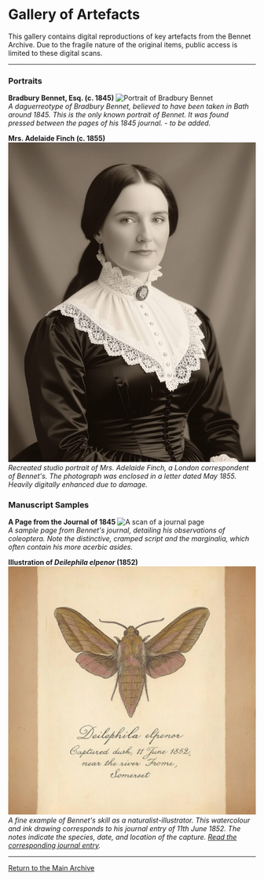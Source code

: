 # Gallery of Artefacts

This gallery contains digital reproductions of key artefacts from the Bennet Archive. Due to the fragile nature of the original items, public access is limited to these digital scans.

---

### Portraits

**Bradbury Bennet, Esq. (c. 1845)**
![Portrait of Bradbury Bennet](assets/images/bennet_portrait.png)  
*A daguerreotype of Bradbury Bennet, believed to have been taken in Bath around 1845. This is the only known portrait of Bennet. It was found pressed between the pages of his 1845 journal. - to be added.*

**Mrs. Adelaide Finch (c. 1855)**
![Portrait of Mrs. Adelaide Finch](assets/images/AF_1855.png)  
*Recreated studio portrait of Mrs. Adelaide Finch, a London correspondent of Bennet's. The photograph was enclosed in a letter dated May 1855. Heavily digitally enhanced due to damage.*


### Manuscript Samples

**A Page from the Journal of 1845**
![A scan of a journal page](assets/images/journal_sample_1845.png)  
*A sample page from Bennet's journal, detailing his observations of coleoptera. Note the distinctive, cramped script and the marginalia, which often contain his more acerbic asides.*


**Illustration of *Deilephila elpenor* (1852)**
![Illustration of the Elephant Hawk-moth](assets/images/deilephila_elpenor_1852.png)  
*A fine example of Bennet's skill as a naturalist-illustrator. This watercolour and ink drawing corresponds to his journal entry of 11th June 1852. The notes indicate the species, date, and location of the capture. [Read the corresponding journal entry](entries/elephant-hawk-moth.md).*

---
[Return to the Main Archive](index.md)
